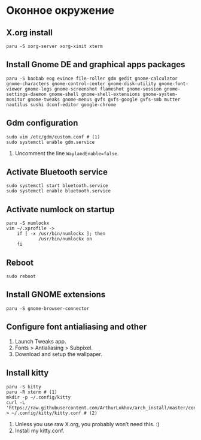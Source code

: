 # Оконное окружение

## X.org install

```
paru -S xorg-server xorg-xinit xterm
```

## Install Gnome DE and graphical apps packages

```
paru -S baobab eog evince file-roller gdm gedit gnome-calculator gnome-characters gnome-control-center gnome-disk-utility gnome-font-viewer gnome-logs gnome-screenshot flameshot gnome-session gnome-settings-daemon gnome-shell gnome-shell-extensions gnome-system-monitor gnome-tweaks gnome-menus gvfs gvfs-google gvfs-smb mutter nautilus sushi dconf-editor google-chrome
```

## Gdm configuration

```
sudo vim /etc/gdm/custom.conf # (1)
sudo systemctl enable gdm.service
```

1. Uncomment the line `WaylandEnable=false`.

## Activate Bluetooth service

```
sudo systemctl start bluetooth.service
sudo systemctl enable bluetooth.service
```

## Activate numlock on startup

```
paru -S numlockx
vim ~/.xprofile ->
    if [ -x /usr/bin/numlockx ]; then
            /usr/bin/numlockx on
    fi
```

## Reboot

```
sudo reboot
```

## Install GNOME extensions

```
paru -S gnome-browser-connector
```

## Configure font antialiasing and other

1. Launch Tweaks app.
2. Fonts > Antialiasing > Subpixel.
3. Download and setup the wallpaper.

## Install kitty

```
paru -S kitty
paru -R xterm # (1)
mkdir -p ~/.config/kitty
curl -L 'https://raw.githubusercontent.com/ArthurLokhov/arch_install/master/configs/.config/kitty/kitty.conf' > ~/.config/kitty/kitty.conf # (2)
```

1. Unless you use raw X.org, you probably won’t need this. :)
2. Install my kitty.conf.

##
